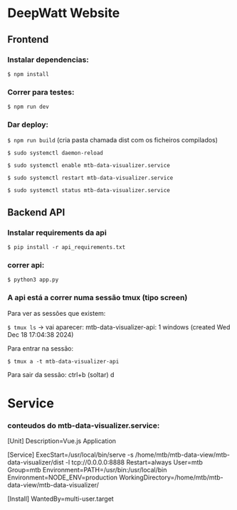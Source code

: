 # DeepWatt Website

## Frontend

### Instalar dependencias:

`$ npm install`

### Correr para testes:

`$ npm run dev`

### Dar deploy:

`$ npm run build`
(cria pasta chamada dist com os ficheiros compilados)

`$ sudo systemctl daemon-reload`

`$ sudo systemctl enable mtb-data-visualizer.service`

`$ sudo systemctl restart mtb-data-visualizer.service`

`$ sudo systemctl status mtb-data-visualizer.service`



## Backend API

### Instalar requirements da api

`$ pip install -r api_requirements.txt`

### correr api:

`$ python3 app.py`

### A api está a correr numa sessão tmux (tipo screen)

Para ver as sessões que existem:

`$ tmux ls` -> vai aparecer: mtb-data-visualizer-api: 1 windows (created Wed Dec 18 17:04:38 2024)

Para entrar na sessão:

`$ tmux a -t mtb-data-visualizer-api`

Para sair da sessão: ctrl+b (soltar) d

# Service

### conteudos do mtb-data-visualizer.service:

[Unit]
Description=Vue.js Application

[Service]
ExecStart=/usr/local/bin/serve -s /home/mtb/mtb-data-view/mtb-data-visualizer/dist -l tcp://0.0.0.0:8888
Restart=always
User=mtb
Group=mtb
Environment=PATH=/usr/bin:/usr/local/bin
Environment=NODE_ENV=production
WorkingDirectory=/home/mtb/mtb-data-view/mtb-data-visualizer/

[Install]
WantedBy=multi-user.target
